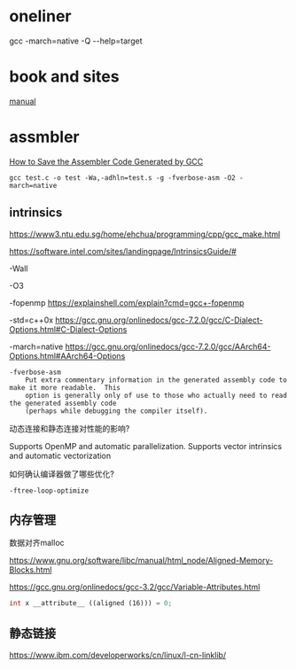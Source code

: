 # oneliner
gcc -march=native -Q --help=target
# book and sites

[manual](https://gcc.gnu.org/onlinedocs/)

# assmbler
[How to Save the Assembler Code Generated by GCC](https://panthema.net/2013/0124-GCC-Output-Assembler-Code/)

```shell
gcc test.c -o test -Wa,-adhln=test.s -g -fverbose-asm -O2 -march=native
```
## intrinsics

https://www3.ntu.edu.sg/home/ehchua/programming/cpp/gcc_make.html

https://software.intel.com/sites/landingpage/IntrinsicsGuide/#



-Wall

-O3

-fopenmp <https://explainshell.com/explain?cmd=gcc+-fopenmp>

-std=c++0x <https://gcc.gnu.org/onlinedocs/gcc-7.2.0/gcc/C-Dialect-Options.html#C-Dialect-Options>

-march=native <https://gcc.gnu.org/onlinedocs/gcc-7.2.0/gcc/AArch64-Options.html#AArch64-Options> 

```shell
-fverbose-asm
    Put extra commentary information in the generated assembly code to make it more readable.  This
    option is generally only of use to those who actually need to read the generated assembly code
    (perhaps while debugging the compiler itself).
```

动态连接和静态连接对性能的影响?

Supports OpenMP and automatic parallelization. Supports vector intrinsics and automatic vectorization



如何确认编译器做了哪些优化?



`-ftree-loop-optimize`



## 内存管理

数据对齐malloc

https://www.gnu.org/software/libc/manual/html_node/Aligned-Memory-Blocks.html



https://gcc.gnu.org/onlinedocs/gcc-3.2/gcc/Variable-Attributes.html

```c++
int x __attribute__ ((aligned (16))) = 0;
```

## 静态链接

https://www.ibm.com/developerworks/cn/linux/l-cn-linklib/